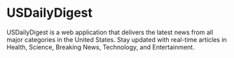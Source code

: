 # USDailyDigest
USDailyDigest is a web application that delivers the latest news from all major categories in the United States. Stay updated with real-time articles in Health, Science, Breaking News, Technology, and Entertainment.
